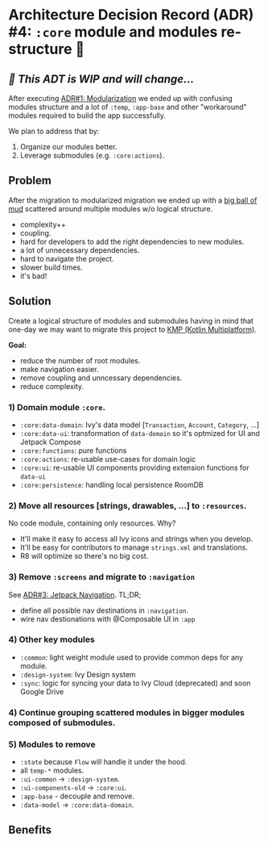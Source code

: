 # Architecture Decision Record (ADR) #4: `:core` module and modules re-structure 🚧

## _🚧 This ADT is WIP and will change..._

After executing [ADR#1: Modularization](ADR#1%20Modularization%20(Done).md) we ended up with confusing modules structure and a lot of `:temp`, `:app-base` and other "workaround" modules required to build the app successfully.

We plan to address that by:
1) Organize our modules better.
2) Leverage submodules (e.g. `:core:actions`).

## Problem

After the migration to modularized migration we ended up with a [big ball of mud](https://en.wikipedia.org/wiki/Big_ball_of_mud) scattered around multiple modules w/o logical structure.
- complexity++
- coupling.
- hard for developers to add the right dependencies to new modules.
- a lot of unnecessary dependencies.
- hard to navigate the project.
- slower build times.
- it's bad!

## Solution

Create a logical structure of modules and submodules having in mind that one-day we may want to migrate this project to [KMP (Kotlin Multiplatform)](https://kotlinlang.org/docs/multiplatform.html).

**Goal:**
- reduce the number of root modules.
- make navigation easier.
- remove coupling and unncessary dependencies.
- reduce complexity.

### 1) Domain module `:core`.
- `:core:data-domain`: Ivy's data model [`Transaction`, `Account`, `Category`, ...]
- `:core:data-ui`: transformation of `data-domain` so it's optmized for UI and Jetpack Compose
- `:core:functions`: pure functions
- `:core:actions`: re-usable use-cases for domain logic
- `:core:ui`: re-usable UI components providing extension functions for `data-ui`
- `:core:persistence`: handling local persistence RoomDB

### 2) Move all resources [strings, drawables, ...] to `:resources`.
No code module, containing only resources. Why?
- It'll make it easy to access all Ivy icons and strings when you develop.
- It'll be easy for contributors to manage `strings.xml` and translations.
- R8 will optimize so there's no big cost.

### 3) Remove `:screens` and migrate to `:navigation` 
See [ADR#3: Jetpack Navigation](ADR#3%20Jetpack%20Navigation%20(WIP).md). TL;DR;
- define all possible nav destinations in `:navigation`.
- wire nav destionations with @Composable UI in `:app`

### 4) Other key modules
- `:common`: light weight module used to provide common deps for any module.
- `:design-system`: Ivy Design system
- `:sync`: logic for syncing your data to Ivy Cloud (deprecated) and soon Google Drive

### 4) Continue grouping scattered modules in bigger modules composed of submodules.

### 5) Modules to remove
- `:state` because `Flow` will handle it under the hood.
- all `temp-*` modules.
- `:ui-common` -> `:design-system`.
- `:ui-components-old` -> `:core:ui`.
- `:app-base` - decouple and remove.
- `:data-model` -> `:core:data-domain`.

## Benefits